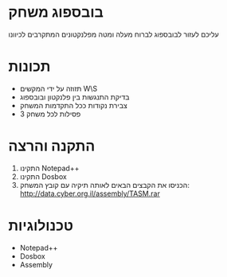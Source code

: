# בובספוג משחק
עליכם לעזור לבובספוג לברוח מעלה ומטה מפלנקטונים המתקרבים לכיוונו


# תכונות
- תזוזה על ידי המקשים W\S
- בדיקת התנגשות בין פלנקטון ובובספוג
- צבירת נקודות ככל התקדמות המשחק
- 3 פסילות לכל משחק


# התקנה והרצה
 1. התקינו Notepad++
 2. התקינו Dosbox
 3. הכניסו את הקבצים הבאים לאותה תיקיה עם קובץ המשחק:
  http://data.cyber.org.il/assembly/TASM.rar


# טכנולוגיות
- Notepad++
- Dosbox
- Assembly
